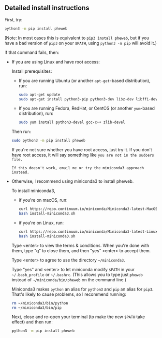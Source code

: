 ## Detailed install instructions

First, try:

```bash
python3 -m pip install pheweb
```

(Note: In most cases this is equivalent to `pip3 install pheweb`, but if you have a bad version of `pip3` on your `$PATH`, using `python3 -m pip` will avoid it.)

If that command fails, then:

- If you are using Linux and have root access:

  Install prerequisites:

  - If you are running Ubuntu (or another `apt-get`-based distribution), run:

     ```bash
     sudo apt-get update
     sudo apt-get install python3-pip python3-dev libz-dev libffi-dev
     ```

  - If you are running Fedora, RedHat, or CentOS (or another `yum`-based distribution), run:

     ```bash
     sudo yum install python3-devel gcc-c++ zlib-devel
     ```

  Then run:

     ```bash
     sudo python3 -m pip install pheweb
     ```

   If you're not sure whether you have root access, just try it.
   If you don't have root access, it will say something like `you are not in the sudoers file.`

      If this doesn't work, email me or try the miniconda3 approach instead.


- Otherwise, I recommend using miniconda3 to install pheweb.

  To install miniconda3,

  - if you're on macOS, run:

     ```bash
     curl https://repo.continuum.io/miniconda/Miniconda3-latest-MacOSX-x86_64.sh > install-miniconda3.sh
     bash install-miniconda3.sh
     ```

  - if you're on Linux, run:

     ```bash
     curl https://repo.continuum.io/miniconda/Miniconda3-latest-Linux-x86_64.sh > install-miniconda3.sh
     bash install-miniconda3.sh
     ```

  Type &lt;enter&gt; to view the terms & conditions.
  When you're done with them, type "q" to close them, and then "yes" &lt;enter&gt; to accept them.

  Type &lt;enter&gt; to agree to use the directory `~/miniconda3`.

  Type "yes" and &lt;enter&gt; to let miniconda modify `$PATH` in your `~/.bash_profile` or `~/.bashrc`.
  (This allows you to type just `pheweb` instead of `~/miniconda/bin/pheweb` on the command line.)

  Miniconda3 makes `python` an alias for `python3` and `pip` an alias for `pip3`.
  That's likely to cause problems, so I recommend running:

  ```bash
  rm ~/miniconda3/bin/python
  rm ~/miniconda3/bin/pip
  ```

  Next, close and re-open your terminal (to make the new `$PATH` take effect) and then run:

  ```bash
  python3 -m pip install pheweb
  ```
